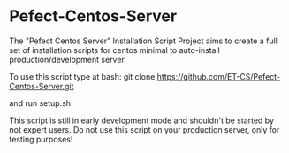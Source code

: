 Pefect-Centos-Server
====================

The "Pefect Centos Server" Installation Script Project aims to create a full set of installation scripts for centos minimal to auto-install production/development server.

To use this script type at bash:
 git clone https://github.com/ET-CS/Pefect-Centos-Server.git

and run
 setup.sh
 
This script is still in early development mode and shouldn't be started by not expert users.
Do not use this script on your production server, only for testing purposes!
